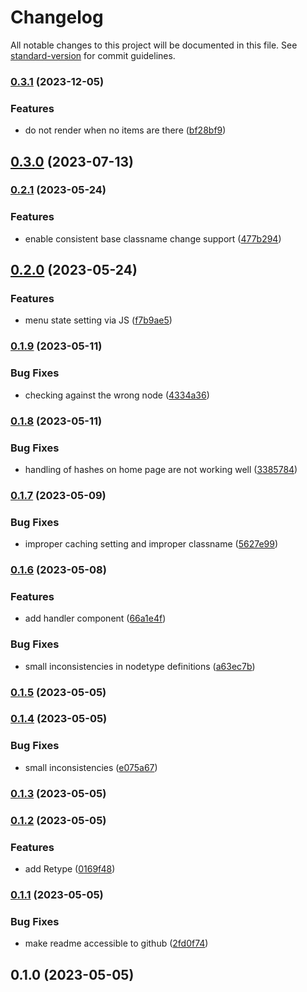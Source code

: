 # Changelog

All notable changes to this project will be documented in this file. See [standard-version](https://github.com/conventional-changelog/standard-version) for commit guidelines.

### [0.3.1](https://github.com/UpAssist/megamenu/compare/0.3.0...0.3.1) (2023-12-05)


### Features

* do not render when no items are there ([bf28bf9](https://github.com/UpAssist/megamenu/commit/bf28bf9692d760985d2b89ff9aaffbdd833730be))

## [0.3.0](https://github.com/UpAssist/megamenu/compare/0.2.1...0.3.0) (2023-07-13)

### [0.2.1](https://github.com/UpAssist/megamenu/compare/0.2.0...0.2.1) (2023-05-24)


### Features

* enable consistent base classname change support ([477b294](https://github.com/UpAssist/megamenu/commit/477b29492515be40160066707263623c8010d7b0))

## [0.2.0](https://github.com/UpAssist/megamenu/compare/0.1.9...0.2.0) (2023-05-24)


### Features

* menu state setting via JS ([f7b9ae5](https://github.com/UpAssist/megamenu/commit/f7b9ae5fa56fa994a1a14c7ba518063c4203d9a2))

### [0.1.9](https://github.com/UpAssist/megamenu/compare/0.1.8...0.1.9) (2023-05-11)


### Bug Fixes

* checking against the wrong node ([4334a36](https://github.com/UpAssist/megamenu/commit/4334a36c945ef8fb76f87392a8232af36bb7eee2))

### [0.1.8](https://github.com/UpAssist/megamenu/compare/0.1.7...0.1.8) (2023-05-11)


### Bug Fixes

* handling of hashes on home page are not working well ([3385784](https://github.com/UpAssist/megamenu/commit/33857842f28f66c7598fe026e1cacedae2f1e154))

### [0.1.7](https://github.com/UpAssist/megamenu/compare/0.1.6...0.1.7) (2023-05-09)


### Bug Fixes

* improper caching setting and improper classname ([5627e99](https://github.com/UpAssist/megamenu/commit/5627e994f2a7277cf18fce763151f66abcc0916d))

### [0.1.6](https://github.com/UpAssist/megamenu/compare/0.1.5...0.1.6) (2023-05-08)


### Features

* add handler component ([66a1e4f](https://github.com/UpAssist/megamenu/commit/66a1e4f684063ee143565017cc0b320295ca3d87))


### Bug Fixes

* small inconsistencies in nodetype definitions ([a63ec7b](https://github.com/UpAssist/megamenu/commit/a63ec7be92384ff347d16a79428d2954877ebb98))

### [0.1.5](https://github.com/UpAssist/megamenu/compare/0.1.4...0.1.5) (2023-05-05)

### [0.1.4](https://github.com/UpAssist/megamenu/compare/0.1.3...0.1.4) (2023-05-05)


### Bug Fixes

* small inconsistencies ([e075a67](https://github.com/UpAssist/megamenu/commit/e075a670a5e4690738e08dbccb5218a5d792d711))

### [0.1.3](https://github.com/UpAssist/megamenu/compare/0.1.2...0.1.3) (2023-05-05)

### [0.1.2](https://github.com/UpAssist/megamenu/compare/0.1.1...0.1.2) (2023-05-05)


### Features

* add Retype ([0169f48](https://github.com/UpAssist/megamenu/commit/0169f48d25a9a7460aa449f190050c0240d91d0b))

### [0.1.1](https://github.com/UpAssist/megamenu/compare/0.1.0...0.1.1) (2023-05-05)


### Bug Fixes

* make readme accessible to github ([2fd0f74](https://github.com/UpAssist/megamenu/commit/2fd0f74e033744c578ac5264270016cd5d7eb93c))

## 0.1.0 (2023-05-05)
